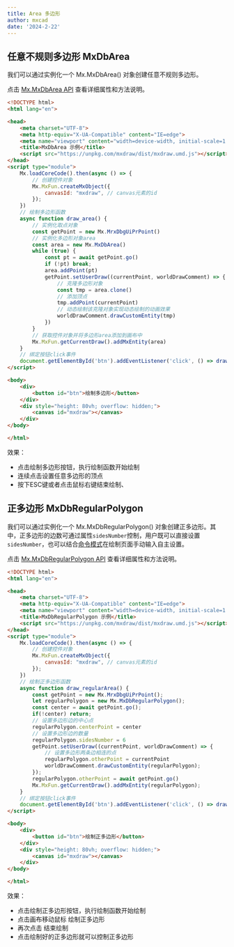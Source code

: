 ```yaml
---
title: Area 多边形
author: mxcad
date: '2024-2-22'
---
```


## 任意不规则多边形 MxDbArea

我们可以通过实例化一个 Mx.MxDbArea() 对象创建任意不规则多边形。

点击 [Mx.MxDbArea API](https://mxcad.github.io/mxdraw_api_docs/classes/MxDbArea.html) 查看详细属性和方法说明。

```html
<!DOCTYPE html>
<html lang="en">

<head>
    <meta charset="UTF-8">
    <meta http-equiv="X-UA-Compatible" content="IE=edge">
    <meta name="viewport" content="width=device-width, initial-scale=1.0">
    <title>MxDbArea 示例</title>
    <script src="https://unpkg.com/mxdraw/dist/mxdraw.umd.js"></script>
</head>
<script type="module">
    Mx.loadCoreCode().then(async () => {
        // 创建控件对象
        Mx.MxFun.createMxObject({
            canvasId: "mxdraw", // canvas元素的id
        });
    })
    // 绘制多边形函数
    async function draw_area() {
        // 实例化取点对象
        const getPoint = new Mx.MrxDbgUiPrPoint()
        // 实例化多边形对象area
        const area = new Mx.MxDbArea()
        while (true) {
            const pt = await getPoint.go()
            if (!pt) break;
            area.addPoint(pt)
            getPoint.setUserDraw((currentPoint, worldDrawComment) => {
                // 克隆多边形对象
                const tmp = area.clone()
                // 添加顶点
                tmp.addPoint(currentPoint)
                // 动态绘制该克隆对象实现动态绘制的动画效果
                worldDrawComment.drawCustomEntity(tmp)
            })
        }
        // 获取控件对象并将多边形area添加到画布中
        Mx.MxFun.getCurrentDraw().addMxEntity(area)
    }
    // 绑定按钮click事件
    document.getElementById('btn').addEventListener('click', () => draw_area())
</script>

<body>
    <div>
        <button id="btn">绘制多边形</button>
    </div>
    <div style="height: 80vh; overflow: hidden;">
        <canvas id="mxdraw"></canvas>
    </div>
</body>

</html>
```

效果：
* 点击绘制多边形按钮，执行绘制函数开始绘制
* 连续点击设置任意多边形的顶点
* 按下ESC键或者点击鼠标右键结束绘制、

<demo :url="$withBase('/samples/graph/MxDbArea.html')" />    

## 正多边形 MxDbRegularPolygon

我们可以通过实例化一个 Mx.MxDbRegularPolygon() 对象创建正多边形。其中，正多边形的边数可通过属性`sidesNumber`控制，用户既可以直接设置`sidesNumber`，也可以结合[命令模式](../commandMode/basedOnnUsing.md)在绘制页面手动输入自主设置。

点击 [Mx.MxDbRegularPolygon API](https://mxcad.github.io/mxdraw_api_docs/classes/MxDbRegularPolygon.html) 查看详细属性和方法说明。

``` html
<!DOCTYPE html>
<html lang="en">

<head>
    <meta charset="UTF-8">
    <meta http-equiv="X-UA-Compatible" content="IE=edge">
    <meta name="viewport" content="width=device-width, initial-scale=1.0">
    <title>MxDbRegularPolygon 示例</title>
    <script src="https://unpkg.com/mxdraw/dist/mxdraw.umd.js"></script>
</head>
<script type="module">
    Mx.loadCoreCode().then(async () => {
        // 创建控件对象
        Mx.MxFun.createMxObject({
            canvasId: "mxdraw", // canvas元素的id
        });
    })
    // 绘制正多边形函数
    async function draw_regularArea() {
        const getPoint = new Mx.MrxDbgUiPrPoint();
        let regularPolygon = new Mx.MxDbRegularPolygon();
        const center = await getPoint.go();
        if(!center) return;
        // 设置多边形边的中心点
        regularPolygon.centerPoint = center
        // 设置多边形边的数量
        regularPolygon.sidesNumber = 6
        getPoint.setUserDraw((currentPoint, worldDrawComment) => {
            // 设置多边形两条边相连的点
            regularPolygon.otherPoint = currentPoint
            worldDrawComment.drawCustomEntity(regularPolygon);
        });
        regularPolygon.otherPoint = await getPoint.go()
        Mx.MxFun.getCurrentDraw().addMxEntity(regularPolygon);
    }
    // 绑定按钮click事件
    document.getElementById('btn').addEventListener('click', () => draw_regularArea())
</script>

<body>
    <div>
        <button id="btn">绘制正多边形</button>
    </div>
    <div style="height: 80vh; overflow: hidden;">
        <canvas id="mxdraw"></canvas>
    </div>
</body>

</html>
```
效果：  
* 点击绘制正多边形按钮，执行绘制函数开始绘制
* 点击画布移动鼠标 绘制正多边形
* 再次点击 结束绘制
* 点击绘制好的正多边形就可以控制正多边形

<demo :url="$withBase('/samples/graph/MxDbRegularPolygon.html')" /> 